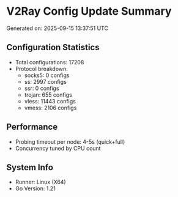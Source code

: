 # V2Ray Config Update Summary
Generated on: 2025-09-15 13:37:51 UTC

## Configuration Statistics
- Total configurations: 17208
- Protocol breakdown:
  - socks5: 0 configs
  - ss: 2997 configs
  - ssr: 0 configs
  - trojan: 655 configs
  - vless: 11443 configs
  - vmess: 2106 configs

## Performance
- Probing timeout per node: 4-5s (quick+full)
- Concurrency tuned by CPU count

## System Info
- Runner: Linux (X64)
- Go Version: 1.21
